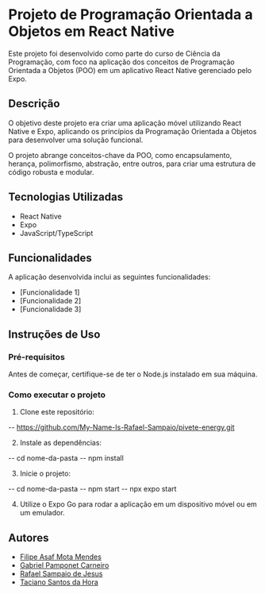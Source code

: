 # Projeto de Programação Orientada a Objetos em React Native

Este projeto foi desenvolvido como parte do curso de Ciência da Programação, com foco na aplicação dos conceitos de Programação Orientada a Objetos (POO) em um aplicativo React Native gerenciado pelo Expo.

## Descrição

O objetivo deste projeto era criar uma aplicação móvel utilizando React Native e Expo, aplicando os princípios da Programação Orientada a Objetos para desenvolver uma solução funcional.

O projeto abrange conceitos-chave da POO, como encapsulamento, herança, polimorfismo, abstração, entre outros, para criar uma estrutura de código robusta e modular.

## Tecnologias Utilizadas

- React Native
- Expo
- JavaScript/TypeScript

## Funcionalidades

A aplicação desenvolvida inclui as seguintes funcionalidades:

- [Funcionalidade 1]
- [Funcionalidade 2]
- [Funcionalidade 3]

## Instruções de Uso

### Pré-requisitos

Antes de começar, certifique-se de ter o Node.js instalado em sua máquina.

### Como executar o projeto

1. Clone este repositório:

-- https://github.com/My-Name-Is-Rafael-Sampaio/pivete-energy.git

2. Instale as dependências:

-- cd nome-da-pasta
-- npm install

3. Inicie o projeto:

-- cd nome-da-pasta
-- npm start
-- npx expo start

4. Utilize o Expo Go para rodar a aplicação em um dispositivo móvel ou em um emulador.

## Autores

- [Filipe Asaf Mota Mendes](https://github.com/ImAsaaf)
- [Gabriel Pamponet Carneiro](https://github.com/pomppss)
- [Rafael Sampaio de Jesus](https://github.com/My-Name-Is-Rafael-Sampaio)
- [Taciano Santos da Hora](https://github.com/taciodev)
